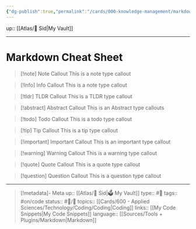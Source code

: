 ```yaml
---
{"dg-publish":true,"permalink":"/cards/000-knowledge-management/markdown-cheat-sheet/","title":"Markdown Cheat Sheet"}
---
```


up:: [[Atlas/🧠 Sid\|My Vault]]

---


# Markdown Cheat Sheet

>[!note] Note Callout
>This is a note type callout
>

>[!Info] Info Callout
>This is a note type callout


>[!tldr] TLDR Callout
>This is a TLDR type callout

>[!abstract] Abstract Callout
>This is an Abstract type callouts 

>[!todo] Todo Callout
>This is a todo type callout

>[!tip] Tip Callout
>This is a tip type callout

>[!important] Important Callout
>This is an important type callout

>[!warning] Warning Callout
>This is a warning type callout

>[!quote] Quote Callout
>This is a quote type callout

>[!question] Question Callout
>This is a question type callout
>

---

> [!metadata]- Meta
> up:: [[Atlas/🧠 Sid\|🗳 My Vault]]
> type:: #📝 
> tags::  #on/code 
> status:: #📝/🌱 
> topics:: [[Cards/600 - Applied Sciences/Technology/Coding/Coding\|Coding]]
> links:: [[My Code Snippets\|My Code Snippets]]
> language:: [[Sources/Tools + Plugins/Markdown\|Markdown]]
